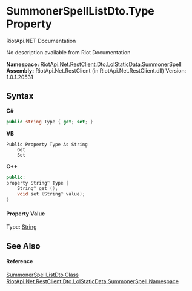# SummonerSpellListDto.Type Property 
RiotApi.NET Documentation 

No description available from Riot Documentation

**Namespace:**&nbsp;<a href="d837fae4-b669-1f83-f445-fd0fa2bae31c">RiotApi.Net.RestClient.Dto.LolStaticData.SummonerSpell</a><br />**Assembly:**&nbsp;RiotApi.Net.RestClient (in RiotApi.Net.RestClient.dll) Version: 1.0.1.20531

## Syntax

**C#**<br />
``` C#
public string Type { get; set; }
```

**VB**<br />
``` VB
Public Property Type As String
	Get
	Set
```

**C++**<br />
``` C++
public:
property String^ Type {
	String^ get ();
	void set (String^ value);
}
```


#### Property Value
Type: <a href="http://msdn2.microsoft.com/en-us/library/s1wwdcbf" target="_blank">String</a>

## See Also


#### Reference
<a href="af233361-1433-1cdc-4f4d-e56a70cf5e37">SummonerSpellListDto Class</a><br /><a href="d837fae4-b669-1f83-f445-fd0fa2bae31c">RiotApi.Net.RestClient.Dto.LolStaticData.SummonerSpell Namespace</a><br />
